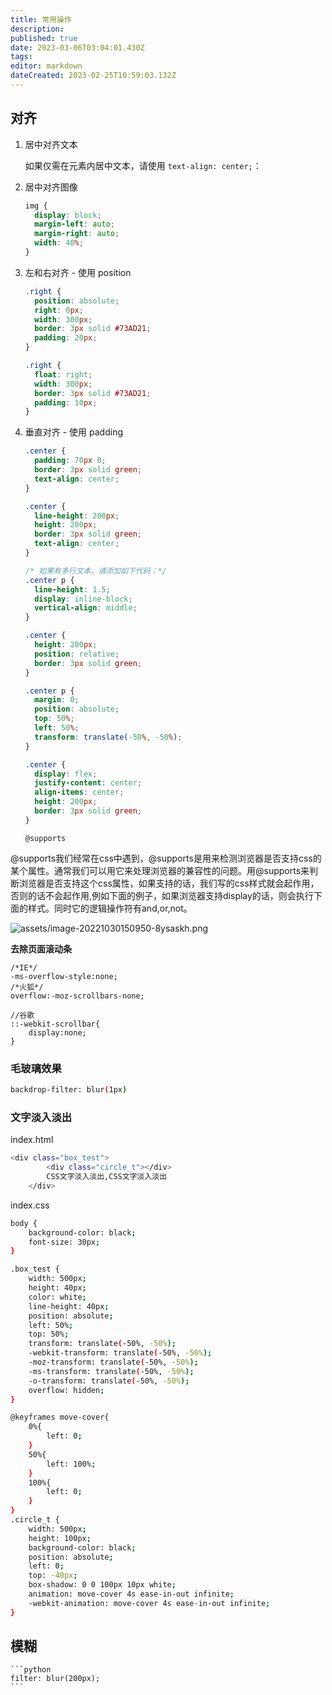 ```yaml
---
title: 常用操作
description: 
published: true
date: 2023-03-06T03:04:01.430Z
tags: 
editor: markdown
dateCreated: 2023-02-25T10:59:03.132Z
---
```


## 对齐

1. 居中对齐文本

    如果仅需在元素内居中文本，请使用 `text-align: center;`：
2. 居中对齐图像

    ```css
    img {
      display: block;
      margin-left: auto;
      margin-right: auto;
      width: 40%;
    }
    ```
3. 左和右对齐 - 使用 position

    ```css
    .right {
      position: absolute;
      right: 0px;
      width: 300px;
      border: 3px solid #73AD21;
      padding: 20px;
    }
    ```

    ```css
    .right {
      float: right;
      width: 300px;
      border: 3px solid #73AD21;
      padding: 10px;
    }
    ```
4. 垂直对齐 - 使用 padding

    ```css
    .center {
      padding: 70px 0;
      border: 3px solid green;
      text-align: center;
    }
    ```

    ```css
    .center {
      line-height: 200px;
      height: 200px;
      border: 3px solid green;
      text-align: center;
    }

    /* 如果有多行文本，请添加如下代码：*/
    .center p {
      line-height: 1.5;
      display: inline-block;
      vertical-align: middle;
    }
    ```

    ```css
    .center { 
      height: 200px;
      position: relative;
      border: 3px solid green; 
    }

    .center p {
      margin: 0;
      position: absolute;
      top: 50%;
      left: 50%;
      transform: translate(-50%, -50%);
    }
    ```

    ```css
    .center {
      display: flex;
      justify-content: center;
      align-items: center;
      height: 200px;
      border: 3px solid green; 
    }
    ```
    `@supports`

@supports我们经常在css中遇到，@supports是用来检测浏览器是否支持css的某个属性。通常我们可以用它来处理浏览器的兼容性的问题。用@supports来判断浏览器是否支持这个css属性，如果支持的话，我们写的css样式就会起作用，否则的话不会起作用,例如下面的例子，如果浏览器支持display的话，则会执行下面的样式。同时它的逻辑操作符有and,or,not。

![assets/image-20221030150950-8ysaskh.png](assets/image-20221030150950-8ysaskh.png)

**去除页面滚动条**

```
/*IE*/
-ms-overflow-style:none;
/*火狐*/
overflow:-moz-scrollbars-none;

//谷歌
::-webkit-scrollbar{
    display:none;
}
```

### 毛玻璃效果

```bash
backdrop-filter: blur(1px)
```

### 文字淡入淡出

index.html

```bash
<div class="box_test">
        <div class="circle_t"></div>
        CSS文字淡入淡出,CSS文字淡入淡出
    </div>
```

index.css

```bash
body {
    background-color: black;
    font-size: 30px;
}

.box_test {
    width: 500px;
    height: 40px;
    color: white;
    line-height: 40px;
    position: absolute;
    left: 50%;
    top: 50%;
    transform: translate(-50%, -50%);
    -webkit-transform: translate(-50%, -50%);
    -moz-transform: translate(-50%, -50%);
    -ms-transform: translate(-50%, -50%);
    -o-transform: translate(-50%, -50%);
    overflow: hidden;
}

@keyframes move-cover{
    0%{
        left: 0;
    }
    50%{
        left: 100%;
    }
    100%{
        left: 0;
    }
}
.circle_t {
    width: 500px;
    height: 100px;
    background-color: black;
    position: absolute;
    left: 0;
    top: -40px;
    box-shadow: 0 0 100px 10px white;
    animation: move-cover 4s ease-in-out infinite;
    -webkit-animation: move-cover 4s ease-in-out infinite;
}
```

## 模糊

```
‍‍```python
filter: blur(200px);
‍‍```
```